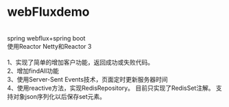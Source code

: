 # webFluxdemo
<br />
spring webflux+spring boot
<br />
使用Reactor Netty和Reactor 3
<br /><br />
1、实现了简单的增加客户功能，返回成功或失败代码。
<br />
2、增加findAll功能
<br />
3、使用Server-Sent Events技术，页面定时更新服务器时间
<br />
4、使用reactive方法，实现RedisRepository。
目前只实现了RedisSet注解。
支持对象json序列化以后保存set元素。